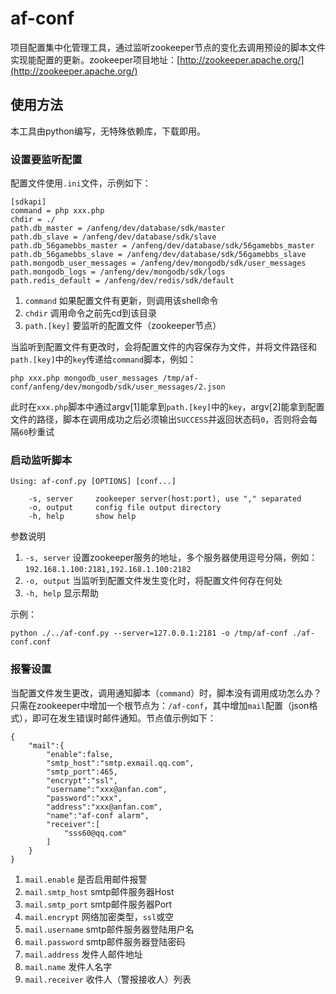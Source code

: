 # af-conf
项目配置集中化管理工具，通过监听zookeeper节点的变化去调用预设的脚本文件实现能配置的更新。zookeeper项目地址：[http://zookeeper.apache.org/](http://zookeeper.apache.org/)

## 使用方法
本工具由python编写，无特殊依赖库，下载即用。

### 设置要监听配置
配置文件使用`.ini`文件，示例如下：

	[sdkapi]
	command = php xxx.php
	chdir = ./
	path.db_master = /anfeng/dev/database/sdk/master
	path.db_slave = /anfeng/dev/database/sdk/slave
	path.db_56gamebbs_master = /anfeng/dev/database/sdk/56gamebbs_master
	path.db_56gamebbs_slave = /anfeng/dev/database/sdk/56gamebbs_slave
	path.mongodb_user_messages = /anfeng/dev/mongodb/sdk/user_messages
	path.mongodb_logs = /anfeng/dev/mongodb/sdk/logs
	path.redis_default = /anfeng/dev/redis/sdk/default

1. `command` 如果配置文件有更新，则调用该shell命令
2. `chdir` 调用命令之前先cd到该目录
3. `path.[key]` 要监听的配置文件（zookeeper节点）

当监听到配置文件有更改时，会将配置文件的内容保存为文件，并将文件路径和`path.[key]`中的`key`传递给`command`脚本，例如：

	php xxx.php mongodb_user_messages /tmp/af-conf/anfeng/dev/mongodb/sdk/user_messages/2.json

此时在`xxx.php`脚本中通过argv[1]能拿到`path.[key]`中的`key`，argv[2]能拿到配置文件的路径，脚本在调用成功之后必须输出`SUCCESS`并返回状态码`0`，否则将会每隔`60`秒重试

### 启动监听脚本

	Using: af-conf.py [OPTIONS] [conf...]

		-s, server     zookeeper server(host:port), use "," separated
		-o, output     config file output directory
		-h, help       show help

参数说明

1. `-s, server` 设置zookeeper服务的地址，多个服务器使用逗号分隔，例如：`192.168.1.100:2181,192.168.1.100:2182`
2. `-o, output` 当监听到配置文件发生变化时，将配置文件何存在何处
3. `-h, help` 显示帮助

示例：

	python ./../af-conf.py --server=127.0.0.1:2181 -o /tmp/af-conf ./af-conf.conf



### 报警设置
当配置文件发生更改，调用通知脚本（`command`）时，脚本没有调用成功怎么办？只需在zookeeper中增加一个根节点为：`/af-conf`，其中增加`mail`配置（json格式），即可在发生错误时邮件通知。节点值示例如下：

	{
	    "mail":{
	        "enable":false,
	        "smtp_host":"smtp.exmail.qq.com",
	        "smtp_port":465,
	        "encrypt":"ssl",
	        "username":"xxx@anfan.com",
	        "password":"xxx",
	        "address":"xxx@anfan.com",
	        "name":"af-conf alarm",
	        "receiver":[
	            "sss60@qq.com"
	        ]
	    }
	}

1. `mail.enable` 是否启用邮件报警
2. `mail.smtp_host` smtp邮件服务器Host
3. `mail.smtp_port` smtp邮件服务器Port
4. `mail.encrypt` 网络加密类型，`ssl`或空
5. `mail.username` smtp邮件服务器登陆用户名
6. `mail.password` smtp邮件服务器登陆密码
7. `mail.address` 发件人邮件地址
8. `mail.name` 发件人名字
9. `mail.receiver` 收件人（警报接收人）列表